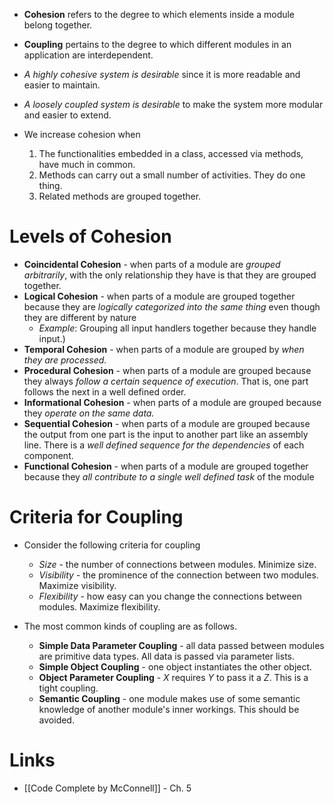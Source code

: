 * **Cohesion** refers to the degree to which elements inside a module belong together. 
* **Coupling** pertains to the degree to which different modules in an application are interdependent. 

* *A highly cohesive system is desirable* since it is more readable and easier to maintain.
* *A loosely coupled system is desirable* to make the system more modular and easier to extend.
* We increase cohesion when
	1. The functionalities embedded in a class, accessed via methods, have much in common.
	2. Methods can carry out a small number of activities. They do one thing.
	3. Related methods are grouped together.

# Levels of Cohesion
* **Coincidental Cohesion** - when parts of a module are *grouped arbitrarily*, with the only relationship they have is that they are grouped together. 
* **Logical Cohesion** - when parts of a module are grouped together because they are *logically categorized into the same thing* even though they are different by nature 
	* *Example*: Grouping all input handlers together because they handle input.)
* **Temporal Cohesion** - when parts of a module are grouped by *when they are processed.*
* **Procedural Cohesion** - when parts of a module are grouped because they always *follow a certain sequence of execution*. That is, one part follows the next in a well defined order.
* **Informational Cohesion** - when parts of a module are grouped because they *operate on the same data.*
* **Sequential Cohesion** - when parts of a module are grouped because the output from one part is the input to another part like an assembly line. There is a *well defined sequence for the dependencies* of each component.
* **Functional Cohesion** - when parts of a module are grouped together because they *all contribute to a single well defined task* of the module

# Criteria for Coupling
* Consider the following criteria for coupling
	* *Size* - the number of connections between modules. Minimize size.
	* *Visibility* - the prominence of the connection between two modules. Maximize visibility.
	* *Flexibility* - how easy can you change the connections between modules. Maximize flexibility.

* The most common kinds of coupling are as follows.
	* **Simple Data Parameter Coupling** - all data passed between modules are primitive data types. All data is passed via parameter lists.
	* **Simple Object Coupling** - one object instantiates the other object.
	* **Object Parameter Coupling** - $X$ requires $Y$ to pass it a $Z$. This is a tight coupling.
	* **Semantic Coupling** - one module makes use of some semantic knowledge of another module's inner workings. This should be avoided.

# Links
* [[Code Complete by McConnell]] - Ch. 5